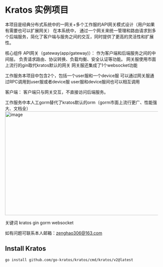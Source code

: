 # Kratos 实例项目

本项目是经典分布式系统中的一网关+多个工作服的API网关模式设计（用户如果有需要也可以扩展网关）
在本系统中， 通过一个网关来统一管理和路由请求到多个后端服务，简化了客户端与服务之间的交互，同时提供了更高的灵活性和扩展性。

核心组件
API网关（gateway(app/gateway)）：
作为客户端和后端服务之间的中间层。
负责请求路由、协议转换、负载均衡、安全认证等功能。
网关服使用市面上流行的gin取代kratos默认的网关
网关服还集成了1个websocket功能

工作服务本项目中包含2个，包括一个user服和一个device服
可以通过网关服通过RPC调用到user服或者device服
user服和device服间也可以相互调用

客户端：
客户端只与网关交互，不直接访问后端服务。

工作服务中本人工gorm替代了kratos默认的orm（gorm市面上流行更广、性能强大、文档全）
<img width="755" height="341" alt="image" src="https://github.com/user-attachments/assets/e41e4125-9c28-49f7-9726-9b660993dc9f" />

关键词 kratos gin  gorm   websocket

如有问题可联系本人邮箱：zenghao306@163.com  

## Install Kratos
```
go install github.com/go-kratos/kratos/cmd/kratos/v2@latest
```

